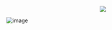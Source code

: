 <p align="center">
<img src="https://capsule-render.vercel.app/api?type=waving&color=timeGradient&height=300&&section=header&text=Ciallo~~&fontSize=90&fontAlign=50&fontAlignY=30&desc=已与GitHub达成战略合作&descAlign=50&descSize=30&descAlignY=60&animation=twinkling" />
</p>

![image](https://github.com/user-attachments/assets/88d62a6e-de86-45e4-b4bb-ea400247c536)

